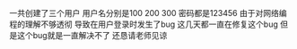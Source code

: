 一共创建了三个用户 用户名分别是100 200 300 密码都是123456 由于对网络编程的理解不够透彻 导致在用户登录时发生了bug 这几天都一直在修复这个bug 但是这个bug就是一直解决不了 还恳请老师见谅
